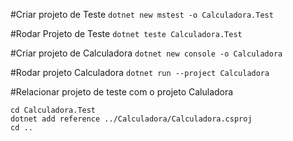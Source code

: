 #Criar projeto de Teste
```dotnet new mstest -o Calculadora.Test```

#Rodar Projeto de Teste 
```dotnet teste Calculadora.Test```

#Criar projeto de Calculadora 
```dotnet new console -o Calculadora```

#Rodar projeto Calculadora 
```dotnet run --project Calculadora```


#Relacionar projeto de teste com o projeto Caluladora
```
cd Calculadora.Test
dotnet add reference ../Calculadora/Calculadora.csproj
cd ..
```

